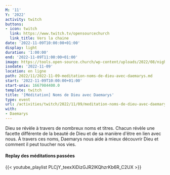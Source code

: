 ```yaml
---
M: '11'
Y: '2022'
activity: twitch
buttons:
- icon: twitch
  link: https://www.twitch.tv/opensourcechurch
  link_title: Vers la chaine
date: '2022-11-09T10:00:00+01:00'
display: light
duration: '1:00:00'
end: '2022-11-09T11:00:00+01:00'
image: https://tools.open-source.church/wp-content/uploads/2022/08/night-sky-osc-noms-de-dieu.jpg
isodate: '2022-11-09'
location: en ligne
path: 2022/11/2022-11-09-meditation-noms-de-dieu-avec-daemarys.md
start: '2022-11-09T10:00:00+01:00'
start-unix: 1667984400.0
template: twitch
title: '[Méditation] Noms de Dieu avec Daemarys'
type: event
url: /activities/twitch/2022/11/09/meditation-noms-de-dieu-avec-daemarys
with:
- Daemarys
---
```

Dieu se révèle à travers de nombreux noms et titres. Chacun révèle une facette différente de la beauté de Dieu et de sa manière d'être en lien avec nous. À travers ces noms, Daemarys nous aide à mieux découvrir Dieu et comment il peut toucher nos vies.


#### Replay des méditations passées

{{< youtube_playlist PLCjY_teexXiDizGJR2lKQhzrKb6R_C2UX >}}